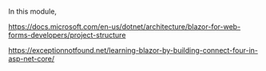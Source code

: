 In this module, 




https://docs.microsoft.com/en-us/dotnet/architecture/blazor-for-web-forms-developers/project-structure

https://exceptionnotfound.net/learning-blazor-by-building-connect-four-in-asp-net-core/